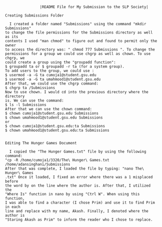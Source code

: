                     |README File for My Submission to the SLP Society|

	Creating Submissions Folder
	   
	  I created a folder named "Submissions" using the command "mkdir Submissions"
	to change the file permissions for the Submissions directory as well as its
	contents I used "man chmod" to figure out and found to permit only the owner
	to access the directory was: " chmod 777 Submissions ". To change the
	permissions for a group we could use chgrp as well as chown. To use chgrp, we
	could create a group using the "groupadd function": 
	$ groupadd ta or $ groupadd -r ta (for a system group).
	To add users to the group, we could use :
	$ usermod -a -G ta cumoja1@student.gsu.edu
	$ usermod -a -G ta umahmood1@student.gsu.edu
	After that, we could use the chgrp command:
	$ chgrp ta /Submissions 
	Now to use chown. I would cd into the previous directory where the directory
	is. We can use the command:
	$ ls -l Submissions
	After that we can use the chown command:
	$ chown cumoja1@student.gsu.edu Submissions
	$ chown umahmood1@student.gsu.edu Submissions
	or 
	$ chown cumoja1@student.gsu.edu:ta Submissions
	$ chown umahmood1@student.gsu.edu:ta Submissions
 

	Editing The Hunger Games Document

	  I copied the "The Hunger Games.txt" file by using the following command: 
	"cp -R /home/cumoja1/3320/The\ Hunger\ Games.txt /home/adansinghani/Submissions
	After that was complete, I loaded the file by typing: "nano The\ Hunger\ Games
	.txt" Once it loaded, I fixed an error where there was a 1 misplaced before
	the word by on the line where the author is. After that, I utilized the 
	"Where Is" function in nano by using "Ctrl W". When using this function,
	I was able to find a character (I chose Prim) and use it to find Prim in each
	line and replace with my name, Akash. Finally, I denoted where the author is
	"Staring Akash as Prim" to inform the reader who I chose to replace. 
